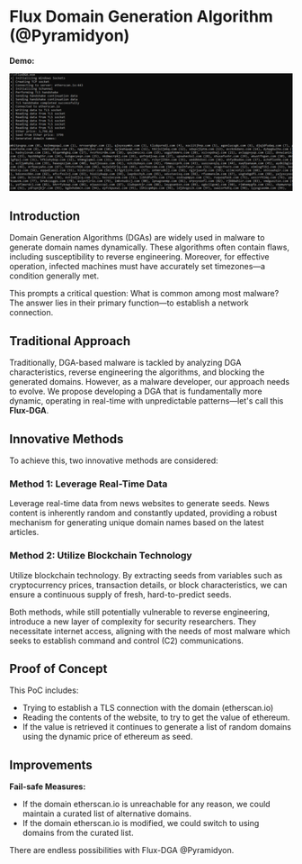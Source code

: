 # Flux Domain Generation Algorithm (@Pyramidyon)
**Demo:** 

[![Flux DGA demo](https://raw.githubusercontent.com/pyramidyon/Flux-Domain-Generation-Algorithm/main/flux-dga.png)](https://github.com/pyramidyon/Flux-Domain-Generation-Algorithm/raw/main/flux-dga-demo.mp4)

## Introduction

Domain Generation Algorithms (DGAs) are widely used in malware to generate domain names dynamically. These algorithms often contain flaws, including susceptibility to reverse engineering. Moreover, for effective operation, infected machines must have accurately set timezones—a condition generally met.

This prompts a critical question: What is common among most malware? The answer lies in their primary function—to establish a network connection.

## Traditional Approach

Traditionally, DGA-based malware is tackled by analyzing DGA characteristics, reverse engineering the algorithms, and blocking the generated domains. However, as a malware developer, our approach needs to evolve. We propose developing a DGA that is fundamentally more dynamic, operating in real-time with unpredictable patterns—let's call this **Flux-DGA**.

## Innovative Methods

To achieve this, two innovative methods are considered:

### Method 1: Leverage Real-Time Data

Leverage real-time data from news websites to generate seeds. News content is inherently random and constantly updated, providing a robust mechanism for generating unique domain names based on the latest articles.

### Method 2: Utilize Blockchain Technology

Utilize blockchain technology. By extracting seeds from variables such as cryptocurrency prices, transaction details, or block characteristics, we can ensure a continuous supply of fresh, hard-to-predict seeds.

Both methods, while still potentially vulnerable to reverse engineering, introduce a new layer of complexity for security researchers. They necessitate internet access, aligning with the needs of most malware which seeks to establish command and control (C2) communications.

## Proof of Concept

This PoC includes:

- Trying to establish a TLS connection with the domain (etherscan.io)
- Reading the contents of the website, to try to get the value of ethereum.
- If the value is retrieved it continues to generate a list of random domains using the dynamic price of ethereum as seed.

## Improvements

**Fail-safe Measures:**

- If the domain etherscan.io is unreachable for any reason, we could maintain a curated list of alternative domains.
- If the domain etherscan.io is modified, we could switch to using domains from the curated list.

There are endless possibilities with Flux-DGA @Pyramidyon.
